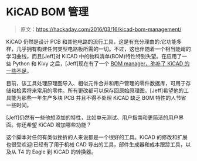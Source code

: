 # KiCAD BOM 管理

> 原文：<https://hackaday.com/2016/03/16/kicad-bom-management/>

KiCAD 仍然是设计 PCB 和其他电路的流行工具，这是有充分理由的:它功能多样，几乎拥有构建任何类型电路板所需的一切。不过，这也伴随着一个相当陡峭的学习曲线，而且[Jeff]对 KiCAD 中的物料清单(BOM)特性特别失望。在应用了一些 Python 和 Kivy 之后，[Jeff]现在有了一个 [BOM manager，弥补了 KiCAD 的一些不足](https://github.com/Jeff-Ciesielski/Boms-Away)。

目前，该工具处理原理图导入、相似元件合并和用户管理的零件数据库，可用于存储和检索将来常用的零件。所有更改都可以保存回原始原理图。[Jeff]希望他的工具能为那些一年生产多块 PCB 并且不得不处理 KiCAD 缺乏 BOM 特性的人节省一些时间。

[Jeff]仍然有一些他想添加的特性，比如单元测试、用户指南和更简洁的用户界面。你还希望 KiCAD 增加哪些功能？

这个脚本对任何有类似挫折的人来说都是一个很好的工具。KiCAD 的修改和扩展也很受欢迎:已经有了用于机械 CAD 导出的工具，部件生成器和成本跟踪工具，以及从 T4 的 Eagle 到 KiCAD 的转换器。